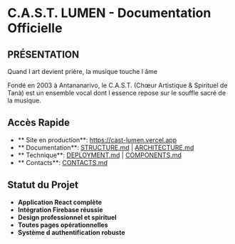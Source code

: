 ﻿#  C.A.S.T. LUMEN - Documentation Officielle

##  PRÉSENTATION
 Quand l art devient prière, la musique touche l âme 

Fondé en 2003 à Antananarivo, le C.A.S.T. (Chœur Artistique & Spirituel de Tanà) est un ensemble vocal dont l essence repose sur le souffle sacré de la musique.

##  Accès Rapide
- ** Site en production**: https://cast-lumen.vercel.app
- ** Documentation**: [STRUCTURE.md](STRUCTURE.md) | [ARCHITECTURE.md](ARCHITECTURE.md)
- ** Technique**: [DEPLOYMENT.md](DEPLOYMENT.md) | [COMPONENTS.md](COMPONENTS.md)
- ** Contacts**: [CONTACTS.md](CONTACTS.md)

##  Statut du Projet
-  **Application React complète**
-  **Intégration Firebase réussie**
-  **Design professionnel et spirituel**
-  **Toutes pages opérationnelles**
-  **Système d authentification robuste**
